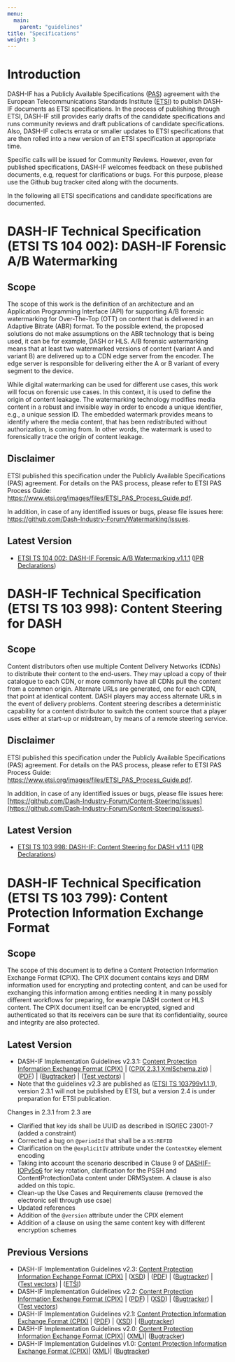 ```yaml
---
menu:
  main:
    parent: "guidelines"
title: "Specifications"
weight: 3
---
```



# Introduction

DASH-IF has a Publicly Available Specifications ([PAS](https://www.etsi.org/images/files/ETSI_PAS_Process_Guide.pdf)) agreement with the European Telecommunications Standards Institute ([ETSI](https://www.etsi.org/)) to publish DASH-IF documents as ETSI specifications. In the process of publishing through ETSI, DASH-IF still provides early drafts of the candidate specifications and runs community reviews and draft publications of candidate specifications. Also, DASH-IF collects errata or smaller updates to ETSI specifications that are then rolled into a new version of an ETSI specification at appropriate time.

Specific calls will be issued for Community Reviews. However, even for published specifications, DASH-IF welcomes feedback on these published documents, e.g, request for clarifications or bugs. For this purpose, please use the Github bug tracker cited along with the documents.

In the following all ETSI specifications and candidate specifications are documented.

# DASH-IF Technical Specification (ETSI TS 104 002): DASH-IF Forensic A/B Watermarking 

## Scope

The scope of this work is the definition of an architecture and an Application Programming Interface (API) for supporting A/B forensic watermarking for Over-The-Top (OTT) on content that is delivered in an Adaptive Bitrate (ABR) format. To the possible extend, the proposed solutions do not make assumptions on the ABR technology that is being used, it can be for example, DASH or HLS. A/B forensic watermarking means that at least two watermarked versions of content (variant A and variant B) are delivered up to a CDN edge server from the encoder. The edge server is responsible for delivering either the A or B variant of every segment to the device.

While digital watermarking can be used for different use cases, this work will focus on forensic use cases. In this context, it is used to define the origin of content leakage. The watermarking technology modifies media content in a robust and invisible way in order to encode a unique identifier, e.g., a unique session ID. The embedded watermark provides means to identify where the media content, that has been redistributed without authorization, is coming from. In other words, the watermark is used to forensically trace the origin of content leakage.
 
## Disclaimer
ETSI published this specification under the Publicly Available Specifications (PAS) agreement. For details on the PAS process, please refer to ETSI PAS Process Guide: https://www.etsi.org/images/files/ETSI_PAS_Process_Guide.pdf.

In addition, in case of any identified issues or bugs, please file issues here: https://github.com/Dash-Industry-Forum/Watermarking/issues.

## Latest Version
* [ETSI TS 104 002: DASH-IF Forensic A/B Watermarking v1.1.1](https://www.etsi.org/deliver/etsi_ts/104000_104099/104002/01.01.01_60/ts_104002v010101p.pdf) ([IPR Declarations](https://dashif.org/ipr-declarations/))



# DASH-IF Technical Specification (ETSI TS 103 998): Content Steering for DASH

## Scope

Content distributors often use multiple Content Delivery Networks (CDNs) to distribute their content to the end-users. They may upload a copy of their catalogue to each CDN, or more commonly have all CDNs pull the content from a common origin. Alternate URLs are generated, one for each CDN, that point at identical content. DASH players may access alternate URLs in the event of delivery problems. Content steering describes a deterministic capability for a content distributor to switch the content source that a player uses either at start-up or midstream, by means of a remote steering service. 

## Disclaimer
ETSI published this specification under the Publicly Available Specifications (PAS) agreement. For details on the PAS process, please refer to ETSI PAS Process Guide: https://www.etsi.org/images/files/ETSI_PAS_Process_Guide.pdf.

In addition, in case of any identified issues or bugs, please file issues here: [https://github.com/Dash-Industry-Forum/Content-Steering/issues](https://github.com/Dash-Industry-Forum/Content-Steering/issues).

## Latest Version

* [ETSI TS 103 998: DASH-IF: Content Steering for DASH v1.1.1](https://www.etsi.org/deliver/etsi_ts/103900_103999/103998/01.01.01_60/ts_103998v010101p.pdf) ([IPR Declarations](https://dashif.org/ipr-declarations/))


# DASH-IF Technical Specification (ETSI TS 103 799): Content Protection Information Exchange Format

## Scope

The scope of this document is to define a Content Protection Information Exchange Format (CPIX). The CPIX document contains keys and DRM information used for encrypting and protecting content, and can be used for exchanging this information among entities needing it in many possibly different workflows for preparing, for example DASH content or HLS content. The CPIX document itself can be encrypted, signed and authenticated so that its receivers can be sure that its confidentiality, source and integrity are also protected.

## Latest Version

* DASH-IF Implementation Guidelines v2.3.1: [Content Protection Information Exchange Format (CPIX)](https://dashif-documents.azurewebsites.net/Cpix/master/Cpix.html) | ([CPIX 2.3.1 XmlSchema.zip](https://github.com/Dash-Industry-Forum/Dash-Industry-Forum.github.io/files/13752029/CPIX.2.3.1.XmlSchema.zip)) | ([PDF](https://dashif-documents.azurewebsites.net/Cpix/master/Cpix.pdf)) | ([Bugtracker](https://github.com/Dash-Industry-Forum/CPIX/issues)) | ([Test vectors](https://github.com/Dash-Industry-Forum/cpix-test-vectors)) | 
* Note that the guidelines v2.3 are published as ([ETSI TS 103799v1.1.1](https://www.etsi.org/deliver/etsi_ts/103700_103799/103799/01.01.01_60/ts_103799v010101p.pdf)), version 2.3.1 will not be published by ETSI, but a version 2.4 is under preparation for ETSI publication.

Changes in 2.3.1 from 2.3 are

* Clarified that key ids shall be UUID as described in ISO/IEC 23001-7 (added a constraint)
* Corrected a bug on `@periodId` that shall be a `XS:REFID`
* Clarification on the `@explicitIV` attribute under the `ContentKey` element encoding
* Taking into account the scenario described in Clause 9 of [DASHIF-IOPv5p6](https://dashif-documents.azurewebsites.net/Cpix/master/Cpix.html#biblio-dashif-iopv5p6) for key rotation, clarification for the PSSH and ContentProtectionData content under DRMSystem. A clause is also added on this topic.
* Clean-up the Use Cases and Requirements clause (removed the electronic sell through use csae)
* Updated references
* Addition of the `@version` attribute under the CPIX element
* Addition of a clause on using the same content key with different encryption schemes


## Previous Versions

* DASH-IF Implementation Guidelines v2.3: [Content Protection Information Exchange Format (CPIX)](https://dash-industry-forum.github.io/docs/CPIX2.3/Cpix.html) | ([XSD](https://dash-industry-forum.github.io/docs/CPIX2.3/XmlSchema.zip)) | ([PDF](https://dash-industry-forum.github.io/docs/CPIX2.3/Cpix.pdf)) | ([Bugtracker](https://github.com/Dash-Industry-Forum/CPIX/issues)) | ([Test vectors](https://github.com/Dash-Industry-Forum/cpix-test-vectors)) | ([ETSI](https://www.etsi.org/deliver/etsi_ts/103700_103799/103799/01.01.01_60/ts_103799v010101p.pdf))
* DASH-IF Implementation Guidelines v2.2: [Content Protection Information Exchange Format (CPIX)](https://dash-industry-forum.github.io/docs/CPIX2.2/Cpix.html) | ([PDF](https://dash-industry-forum.github.io/docs/CPIX2.2/Cpix.pdf)) | ([XSD](https://dash-industry-forum.github.io/docs/CPIX2.2/XSD.zip)) | ([Bugtracker](https://github.com/Dash-Industry-Forum/CPIX/issues)) | ([Test vectors](https://github.com/Dash-Industry-Forum/cpix-test-vectors))
* DASH-IF Implementation Guidelines v2.1: [Content Protection Information Exchange Format (CPIX)](https://dash-industry-forum.github.io/docs/CPIX2.1/HTML/Index.html) | ([PDF](https://dash-industry-forum.github.io/docs/CPIX2.1/PDF/Index.pdf)) | ([XSD](https://dash-industry-forum.github.io/docs/CPIX2.1/XSD/cpix.zip)) | ([Bugtracker](https://github.com/Dash-Industry-Forum/CPIX))
* DASH-IF Implementation Guidelines v2.0: [Content Protection Information
  Exchange Format (CPIX)](https://dash-industry-forum.github.io/docs/DASH-IF-CPIX-v2-0.pdf)| ([XML](https://dash-industry-forum.github.io/docs/Schema-Examples-v2.01.zip))| ([Bugtracker](https://github.com/Dash-Industry-Forum/CPIX))
* DASH-IF Implementation Guidelines v1.0: [Content Protection Information
  Exchange Format (CPIX)](https://dash-industry-forum.github.io/docs/DASH-IF-CPIX-v1.0.pdf)| ([XML](https://dash-industry-forum.github.io/docs/DASH-IF-CPIX-v1.0.zip))| ([Bugtracker](https://github.com/Dash-Industry-Forum/CPIX))
